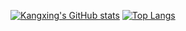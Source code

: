 <!---
kxx317/kxx317 is a ✨ special ✨ repository because its `README.md` (this file) appears on your GitHub profile.
You can click the Preview link to take a look at your changes.
--->

[![Kangxing's GitHub stats](https://github-readme-stats.vercel.app/api?username=kxx317&show_icons=true&theme=onedark)](https://github.com/anuraghazra/github-readme-stats)
[![Top Langs](https://github-readme-stats.vercel.app/api/top-langs/?username=kxx317&theme=onedark)](https://github.com/anuraghazra/github-readme-stats)


